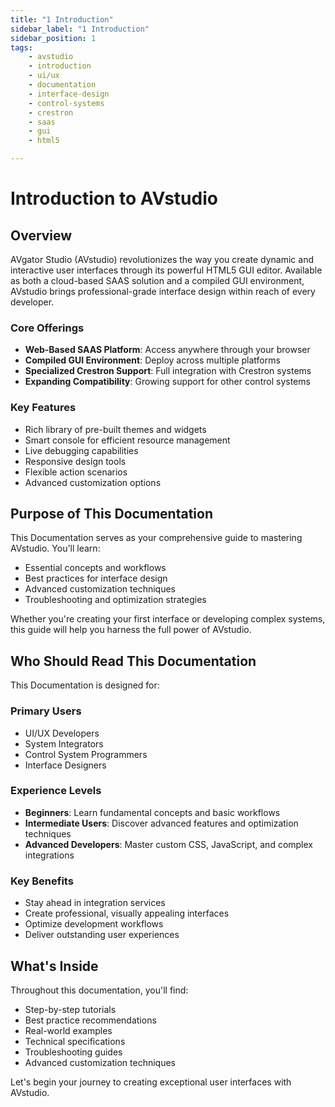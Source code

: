 ```yaml
---
title: "1 Introduction"
sidebar_label: "1 Introduction"
sidebar_position: 1
tags: 
    - avstudio
    - introduction
    - ui/ux
    - documentation
    - interface-design
    - control-systems
    - crestron
    - saas
    - gui
    - html5

---
```


# Introduction to AVstudio

## Overview

AVgator Studio (AVstudio) revolutionizes the way you create dynamic and interactive user interfaces through its powerful HTML5 GUI editor. Available as both a cloud-based SAAS solution and a compiled GUI environment, AVstudio brings professional-grade interface design within reach of every developer.

### Core Offerings
- **Web-Based SAAS Platform**: Access anywhere through your browser
- **Compiled GUI Environment**: Deploy across multiple platforms
- **Specialized Crestron Support**: Full integration with Crestron systems
- **Expanding Compatibility**: Growing support for other control systems

### Key Features
- Rich library of pre-built themes and widgets
- Smart console for efficient resource management
- Live debugging capabilities
- Responsive design tools
- Flexible action scenarios
- Advanced customization options

## Purpose of This Documentation

This Documentation serves as your comprehensive guide to mastering AVstudio. You'll learn:

- Essential concepts and workflows
- Best practices for interface design
- Advanced customization techniques
- Troubleshooting and optimization strategies

Whether you're creating your first interface or developing complex systems, this guide will help you harness the full power of AVstudio.

## Who Should Read This Documentation

This Documentation is designed for:

### Primary Users
- UI/UX Developers
- System Integrators
- Control System Programmers
- Interface Designers

### Experience Levels
- **Beginners**: Learn fundamental concepts and basic workflows
- **Intermediate Users**: Discover advanced features and optimization techniques
- **Advanced Developers**: Master custom CSS, JavaScript, and complex integrations

### Key Benefits
- Stay ahead in integration services
- Create professional, visually appealing interfaces
- Optimize development workflows
- Deliver outstanding user experiences

## What's Inside

Throughout this documentation, you'll find:
- Step-by-step tutorials
- Best practice recommendations
- Real-world examples
- Technical specifications
- Troubleshooting guides
- Advanced customization techniques

Let's begin your journey to creating exceptional user interfaces with AVstudio.